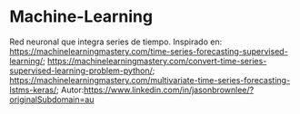 # Machine-Learning
Red neuronal que integra series de tiempo.
Inspirado en:
https://machinelearningmastery.com/time-series-forecasting-supervised-learning/;
https://machinelearningmastery.com/convert-time-series-supervised-learning-problem-python/;
https://machinelearningmastery.com/multivariate-time-series-forecasting-lstms-keras/;
Autor:https://www.linkedin.com/in/jasonbrownlee/?originalSubdomain=au
